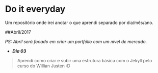 Do it everyday
==============
Um repositório onde irei anotar o que aprendi separado por dia/mês/ano.


##Abril/2017

_PS: Abril será focado em criar um portfólio com um nível de mercado._

- **_Dia 03_**
> Aprendi como criar e subir uma estrutura básica com o Jekyll pelo curso do Willian Justen :D